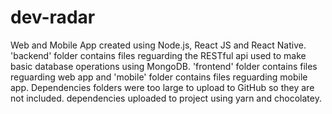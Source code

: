 # dev-radar
Web and Mobile App created using Node.js, React JS and React Native. 'backend' folder contains files reguarding the RESTful api used to make basic database operations using MongoDB. 'frontend' folder contains files reguarding web app and 'mobile' folder contains files reguarding mobile app. Dependencies folders were too large to upload to GitHub so they are not included. dependencies uploaded to project using yarn and chocolatey.
